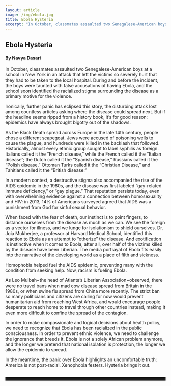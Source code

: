 ```yaml
---
layout: article
image: /img/ebola.jpg
title: Ebola Hysteria
excerpt: "In October, classmates assaulted two Senegalese-American boys at a school in New York in an attack that left the victims so severely hurt that they had to be taken to the local hospital."
---
```


<h2>Ebola Hysteria</h2>
<h4>By Navya Dasari</h4>

In October, classmates assaulted two Senegalese-American boys at a school in New York in an attack that left the victims so severely hurt that they had to be taken to the local hospital. During and before the incident, the boys were taunted with false accusations of having Ebola, and the school soon identified the racialized stigma surrounding the disease as a primary motive for the violence.

Ironically, further panic has eclipsed this story, the disturbing attack lost among countless articles asking where the disease could spread next. But if the headline seems ripped from a history book, it’s for good reason: epidemics have always brought bigotry out of the shadows.

As the Black Death spread across Europe in the late 14th century, people chose a different scapegoat. Jews were accused of poisoning wells to cause the plague, and hundreds were killed in the backlash that followed. Historically, almost every ethnic group sought to label syphilis as foreign. Italians called it the “French disease,” while the French called it the “Italian disease”; the Dutch called it the “Spanish disease,” Russians called it the “Polish disease,” Ottoman Turks called it the “Christian Disease,” and Tahitians called it the “British disease.”

In a modern context, a destructive stigma also accompanied the rise of the AIDS epidemic in the 1980s, and the disease was first labeled “gay-related immune deficiency,” or “gay plague.” That reputation persists today, even with overwhelming evidence against a connection between homosexuality and HIV: in 2013, 14% of Americans surveyed agreed that AIDS was a punishment from God for sinful sexual behavior. 

When faced with the fear of death, our instinct is to point fingers, to distance ourselves from the disease as much as we can. We see the foreign as a vector for illness, and we lunge for isolationism to shield ourselves. Dr. Joia Mukherjee, a professor at Harvard Medical School, identified this reaction to Ebola as an attempt to “otherize” the disease. And exotification is instinctive when it comes to Ebola; after all, over half of the victims killed by the disease have been Liberian. The media portrayal of Ebola fits easily into the narrative of the developing world as a place of filth and sickness. 

Homophobia helped fuel the AIDS epidemic, preventing many with the condition from seeking help. Now, racism is fueling Ebola.

As Leo Mulbah−the head of Atlanta’s Liberian Association−observed, there were no travel bans when mad cow disease spread from Britain in the 1980s, or when swine flu spread from China more recently. The strict ban so many politicians and citizens are calling for now would prevent humanitarian aid from reaching West Africa, and would encourage people desperate to reach home to travel through other countries instead, making it even more difficult to confine the spread of the contagion.

In order to make compassionate and logical decisions about health policy, we need to recognize that Ebola has been racialized in the public consciousness. In order to prevent ethnic violence, we need to challenge the ignorance that breeds it. Ebola is not a solely African problem anymore, and the longer we pretend that national isolation is protection, the longer we allow the epidemic to spread. 

In the meantime, the panic over Ebola highlights an uncomfortable truth: America is not post-racial. Xenophobia festers. Hysteria brings it out.

<hr style="color:black; border-width:2px; border-color:black; margin: 0px; margin-top: 30px; padding-bottom: 10px;">